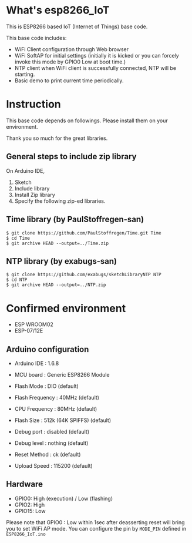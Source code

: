 # What's esp8266_IoT

This is ESP8266 based IoT (Internet of Things) base code.

This base code includes:
 - WiFi Client configuration through Web browser
 - WiFi SoftAP for initial settings (initially it is kicked or you can forcely invoke this mode by GPIO0 Low at boot time.)
 - NTP client when WiFi client is successfully connected, NTP will be starting.
 - Basic demo to print current time periodically.

# Instruction

This base code depends on followings. Please install them on your environment.

Thank you so much for the great libraries.

## General steps to include zip library

On Arduino IDE,

1. Sketch
2. Include library
3. Install Zip library
4. Specify the following zip-ed libraries.

## Time library (by PaulStoffregen-san)

```
$ git clone https://github.com/PaulStoffregen/Time.git Time
$ cd Time
$ git archive HEAD --output=../Time.zip
```

## NTP library (by exabugs-san)

```
$ git clone https://github.com/exabugs/sketchLibraryNTP NTP
$ cd NTP
$ git archive HEAD --output=../NTP.zip
```

# Confirmed environment

* ESP WROOM02
* ESP-07/12E

## Arduino configuration

* Arduino IDE : 1.6.8

* MCU board : Generic ESP8266 Module
* Flash Mode : DIO (default)
* Flash Frequency : 40MHz (default)
* CPU Frequency : 80MHz (default)
* Flash Size : 512k (64K SPIFFS) (default)
* Debug port : disabled (default)
* Debug level : nothing (default)
* Reset Method : ck (default)
* Upload Speed : 115200 (default)

## Hardware

* GPIO0: High (execution) / Low (flashing)
* GPIO2: High
* GPIO15: Low

Please note that GPIO0 : Low within 1sec after deasserting reset will bring you to set WiFi AP mode. You can configure the pin by ```MODE_PIN``` defined in ```ESP8266_IoT.ino```

